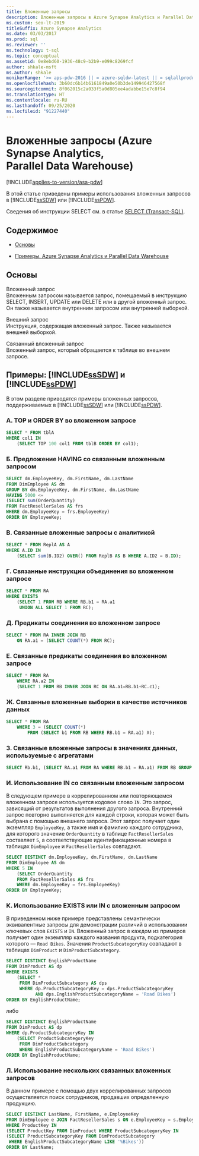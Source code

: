 ```yaml
---
title: Вложенные запросы
description: Вложенные запросы в Azure Synapse Analytics и Parallel Data Warehouse
ms.custom: seo-lt-2019
titleSuffix: Azure Synapse Analytics
ms.date: 03/03/2017
ms.prod: sql
ms.reviewer: ''
ms.technology: t-sql
ms.topic: conceptual
ms.assetid: 0e8ebd60-1936-48c9-b2b9-e099c8269fcf
author: shkale-msft
ms.author: shkale
monikerRange: '>= aps-pdw-2016 || = azure-sqldw-latest || = sqlallproducts-allversions'
ms.openlocfilehash: 3b60dc6b14b6161849a0e50b3de149946427568f
ms.sourcegitcommit: 8f062015c2a033f5a0d805ee4adabbe15e7c8f94
ms.translationtype: HT
ms.contentlocale: ru-RU
ms.lasthandoff: 09/25/2020
ms.locfileid: "91227440"
---
```

# <a name="subqueries-azure-synapse-analytics-parallel-data-warehouse"></a>Вложенные запросы (Azure Synapse Analytics, Parallel Data Warehouse)
[!INCLUDE[applies-to-version/asa-pdw](../../includes/applies-to-version/asa-pdw.md)]

  В этой статье приведены примеры использования вложенных запросов в [!INCLUDE[ssSDW](../../includes/sssdw-md.md)] или [!INCLUDE[ssPDW](../../includes/sspdw-md.md)].  
  
 Сведения об инструкции SELECT см. в статье [SELECT (Transact-SQL)](../../t-sql/queries/select-transact-sql.md).  
  
## <a name="contents"></a>Содержимое  
  
-   [Основы](#Basics)  
  
-   [Примеры. Azure Synapse Analytics и Parallel Data Warehouse](#Examples)  
  
##  <a name="basics"></a><a name="Basics"></a> Основы  
 Вложенный запрос  
 Вложенным запросом называется запрос, помещаемый в инструкцию SELECT, INSERT, UPDATE или DELETE или в другой вложенный запрос. Он также называется внутренним запросом или внутренней выборкой.  
  
 Внешний запрос  
 Инструкция, содержащая вложенный запрос. Также называется внешней выборкой.  
  
 Связанный вложенный запрос  
 Вложенный запрос, который обращается к таблице во внешнем запросе.  
  
##  <a name="examples-sssdw-and-sspdw"></a><a name="Examples"></a> Примеры: [!INCLUDE[ssSDW](../../includes/sssdw-md.md)] и [!INCLUDE[ssPDW](../../includes/sspdw-md.md)]  
 В этом разделе приводятся примеры вложенных запросов, поддерживаемых в [!INCLUDE[ssSDW](../../includes/sssdw-md.md)] или [!INCLUDE[ssPDW](../../includes/sspdw-md.md)].  
  
### <a name="a-top-and-order-by-in-a-subquery"></a>A. TOP и ORDER BY во вложенном запросе  
  
```sql
SELECT * FROM tblA  
WHERE col1 IN  
    (SELECT TOP 100 col1 FROM tblB ORDER BY col1);
```  
  
### <a name="b-having-clause-with-a-correlated-subquery"></a>Б. Предложение HAVING со связанным вложенным запросом  
  
```sql
SELECT dm.EmployeeKey, dm.FirstName, dm.LastName   
FROM DimEmployee AS dm   
GROUP BY dm.EmployeeKey, dm.FirstName, dm.LastName  
HAVING 5000 <=   
(SELECT sum(OrderQuantity)  
FROM FactResellerSales AS frs  
WHERE dm.EmployeeKey = frs.EmployeeKey)  
ORDER BY EmployeeKey;
```  
  
### <a name="c-correlated-subqueries-with-analytics"></a>В. Связанные вложенные запросы с аналитикой  
  
```sql
SELECT * FROM ReplA AS A   
WHERE A.ID IN   
    (SELECT sum(B.ID2) OVER() FROM ReplB AS B WHERE A.ID2 = B.ID);  
```  
  
### <a name="d-correlated-union-statements-in-a-subquery"></a>Г. Связанные инструкции объединения во вложенном запросе  
  
```sql
SELECT * FROM RA   
WHERE EXISTS   
    (SELECT 1 FROM RB WHERE RB.b1 = RA.a1   
     UNION ALL SELECT 1 FROM RC);  
```  
  
### <a name="e-join-predicates-in-a-subquery"></a>Д. Предикаты соединения во вложенном запросе  
  
```sql
SELECT * FROM RA INNER JOIN RB   
    ON RA.a1 = (SELECT COUNT(*) FROM RC);  
```  
  
### <a name="f-correlated-join-predicates-in-a-subquery"></a>Е. Связанные предикаты соединения во вложенном запросе  
  
```sql
SELECT * FROM RA   
    WHERE RA.a2 IN   
    (SELECT 1 FROM RB INNER JOIN RC ON RA.a1=RB.b1+RC.c1);  
```  
  
### <a name="g-correlated-subselects-as-data-sources"></a>Ж. Связанные вложенные выборки в качестве источников данных  
  
```sql
SELECT * FROM RA   
    WHERE 3 = (SELECT COUNT(*)   
        FROM (SELECT b1 FROM RB WHERE RB.b1 = RA.a1) X);  
```  
  
### <a name="h-correlated-subqueries-in-the-data-values--used-with-aggregates"></a>З. Связанные вложенные запросы в значениях данных, используемые с агрегатами  
  
```sql
SELECT Rb.b1, (SELECT RA.a1 FROM RA WHERE RB.b1 = RA.a1) FROM RB GROUP BY RB.b1;  
```  
  
### <a name="i-using-in-with-a-correlated-subquery"></a>И. Использование IN со связанным вложенным запросом  
 В следующем примере в коррелированном или повторяющемся вложенном запросе используется кодовое слово `IN`. Это запрос, зависящий от результатов выполнения другого запроса. Внутренний запрос повторно выполняется для каждой строки, которая может быть выбрана с помощью внешнего запроса. Этот запрос получает один экземпляр `EmployeeKey`, а также имя и фамилию каждого сотрудника, для которого значение `OrderQuantity` в таблице `FactResellerSales` составляет `5`, а соответствующие идентификационные номера в таблицах `DimEmployee` и `FactResellerSales` совпадают.  
  
```sql
SELECT DISTINCT dm.EmployeeKey, dm.FirstName, dm.LastName   
FROM DimEmployee AS dm   
WHERE 5 IN   
    (SELECT OrderQuantity  
    FROM FactResellerSales AS frs  
    WHERE dm.EmployeeKey = frs.EmployeeKey)  
ORDER BY EmployeeKey;  
```  
  
### <a name="j-using-exists-versus-in-with-a-subquery"></a>К. Использование EXISTS или IN с вложенным запросом  
 В приведенном ниже примере представлены семантически эквивалентные запросы для демонстрации различий в использовании ключевых слов `EXISTS` и `IN`. Вложенный запрос в каждом из примеров получает один экземпляр каждого названия продукта, подкатегория которого — `Road Bikes`. Значения `ProductSubcategoryKey` совпадают в таблицах `DimProduct` и `DimProductSubcategory`.  
  
```sql
SELECT DISTINCT EnglishProductName  
FROM DimProduct AS dp   
WHERE EXISTS  
    (SELECT *  
     FROM DimProductSubcategory AS dps   
     WHERE dp.ProductSubcategoryKey = dps.ProductSubcategoryKey  
           AND dps.EnglishProductSubcategoryName = 'Road Bikes')  
ORDER BY EnglishProductName;  
```  
  
 либо  
  
```sql
SELECT DISTINCT EnglishProductName  
FROM DimProduct AS dp   
WHERE dp.ProductSubcategoryKey IN  
    (SELECT ProductSubcategoryKey  
     FROM DimProductSubcategory   
     WHERE EnglishProductSubcategoryName = 'Road Bikes')  
ORDER BY EnglishProductName;  
```  
  
### <a name="k-using-multiple-correlated-subqueries"></a>Л. Использование нескольких связанных вложенных запросов  
 В данном примере с помощью двух коррелированных запросов осуществляется поиск сотрудников, продавших определенную продукцию.  
  
```sql
SELECT DISTINCT LastName, FirstName, e.EmployeeKey  
FROM DimEmployee e JOIN FactResellerSales s ON e.EmployeeKey = s.EmployeeKey  
WHERE ProductKey IN  
(SELECT ProductKey FROM DimProduct WHERE ProductSubcategoryKey IN  
(SELECT ProductSubcategoryKey FROM DimProductSubcategory   
 WHERE EnglishProductSubcategoryName LIKE '%Bikes'))  
ORDER BY LastName;  
```  
  
  
